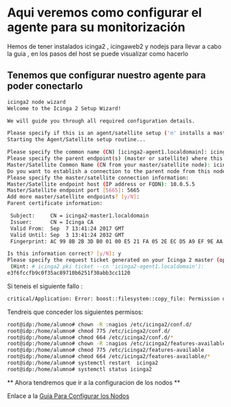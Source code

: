# Aqui veremos como configurar el agente para su monitorización #

Hemos de tener instalados icinga2 , icingaweb2 y nodejs para llevar a cabo la guia , en los pasos del host se puede visualizar como hacerlo

## Tenemos que configurar nuestro agente para poder conectarlo ##

```bash
icinga2 node wizard
Welcome to the Icinga 2 Setup Wizard!

We will guide you through all required configuration details.

Please specify if this is an agent/satellite setup ('n' installs a master setup) [Y/n]:
Starting the Agent/Satellite setup routine...

Please specify the common name (CN) [icinga2-agent1.localdomain]: icinga2-agent1.localdomain
Please specify the parent endpoint(s) (master or satellite) where this node should connect to:
Master/Satellite Common Name (CN from your master/satellite node): icinga2-master1.localdomain
Do you want to establish a connection to the parent node from this node? [Y/n]:
Please specify the master/satellite connection information:
Master/Satellite endpoint host (IP address or FQDN): 10.0.5.5
Master/Satellite endpoint port [5665]: 5665
Add more master/satellite endpoints? [y/N]:
Parent certificate information:

 Subject:     CN = icinga2-master1.localdomain
 Issuer:      CN = Icinga CA
 Valid From:  Sep  7 13:41:24 2017 GMT
 Valid Until: Sep  3 13:41:24 2032 GMT
 Fingerprint: AC 99 8B 2B 3D B0 01 00 E5 21 FA 05 2E EC D5 A9 EF 9E AA E3

Is this information correct? [y/N]: y
Please specify the request ticket generated on your Icinga 2 master (optional).
 (Hint: # icinga2 pki ticket --cn 'icinga2-agent1.localdomain'):
e3f6fccfb9c0f35ac89710b6251f30abb3cc1120
```
Si teneis el siguiente fallo :
```bash
critical/Application: Error: boost::filesystem::copy_file: Permission denied: "/etc/icinga2/features-available/api.conf", "/etc/icinga2/features-available/api.conf.orig"
```
Tendreis que conceder los siguientes permisos:

```bash
root@idp:/home/alumno# chown -R :nagios /etc/icinga2/conf.d/
root@idp:/home/alumno# chmod 775 /etc/icinga2/conf.d/
root@idp:/home/alumno# chmod 664 /etc/icinga2/conf.d/*
root@idp:/home/alumno# chown -R :nagios /etc/icinga2/features-available
root@idp:/home/alumno# chmod 775 /etc/icinga2/features-available
root@idp:/home/alumno# chmod 664 /etc/icinga2/features-available/*
root@idp:/home/alumno# systemctl restart  icinga2
root@idp:/home/alumno# systemctl status icinga2
```
** Ahora tendremos que ir a la configuracion de los nodos **

Enlace a la [Guia Para Configurar los Nodos](/nodos.md)